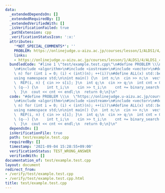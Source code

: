 ```yaml
---
data:
  _extendedDependsOn: []
  _extendedRequiredBy: []
  _extendedVerifiedWith: []
  _isVerificationFailed: true
  _pathExtension: cpp
  _verificationStatusIcon: ':x:'
  attributes:
    '*NOT_SPECIAL_COMMENTS*': ''
    PROBLEM: https://onlinejudge.u-aizu.ac.jp/courses/lesson/1/ALDS1/4/ALDS1_4_B
    links:
    - https://onlinejudge.u-aizu.ac.jp/courses/lesson/1/ALDS1/4/ALDS1_4_B
  bundledCode: "#line 1 \"test/example.test.cpp\"\n#define PROBLEM \\\n  \"https://onlinejudge.u-aizu.ac.jp/courses/lesson/1/ALDS1/4/ALDS1_4_B\"\
    \n#include <algorithm>\n#include <iostream>\n#include <vector>\n#define REP(i,\
    \ n) for (int i = 0; (i) < (int)(n); ++(i))\n#define ALL(x) std::begin(x), std::end(x)\n\
    using namespace std;\n\nint main() {\n  int n;\n  cin >> n;\n  vector<int> s(n);\n\
    \  REP(i, n) { cin >> s[i]; }\n  int q;\n  cin >> q;\n  int cnt = 0;\n  while\
    \ (q--) {\n    int t_i;\n    cin >> t_i;\n    cnt += binary_search(ALL(s), t_i);\n\
    \  }\n  cout << cnt << endl;\n  return 0;\n}\n"
  code: "#define PROBLEM \\\n  \"https://onlinejudge.u-aizu.ac.jp/courses/lesson/1/ALDS1/4/ALDS1_4_B\"\
    \n#include <algorithm>\n#include <iostream>\n#include <vector>\n#define REP(i,\
    \ n) for (int i = 0; (i) < (int)(n); ++(i))\n#define ALL(x) std::begin(x), std::end(x)\n\
    using namespace std;\n\nint main() {\n  int n;\n  cin >> n;\n  vector<int> s(n);\n\
    \  REP(i, n) { cin >> s[i]; }\n  int q;\n  cin >> q;\n  int cnt = 0;\n  while\
    \ (q--) {\n    int t_i;\n    cin >> t_i;\n    cnt += binary_search(ALL(s), t_i);\n\
    \  }\n  cout << cnt << endl;\n  return 0;\n}\n"
  dependsOn: []
  isVerificationFile: true
  path: test/example.test.cpp
  requiredBy: []
  timestamp: '2021-09-04 15:28:55+09:00'
  verificationStatus: TEST_WRONG_ANSWER
  verifiedWith: []
documentation_of: test/example.test.cpp
layout: document
redirect_from:
- /verify/test/example.test.cpp
- /verify/test/example.test.cpp.html
title: test/example.test.cpp
---
```

